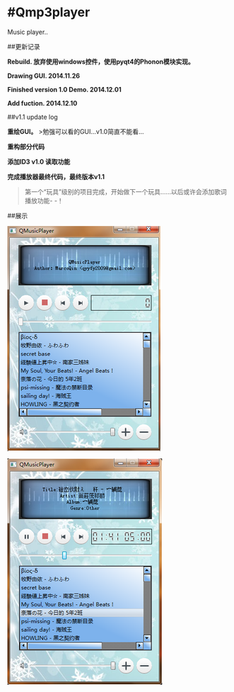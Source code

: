 #Qmp3player
==========

Music player..

##更新记录

**Rebuild. 放弃使用windows控件，使用pyqt4的Phonon模块实现。**

**Drawing GUI. 2014.11.26**

**Finished version 1.0 Demo. 2014.12.01**

**Add fuction. 2014.12.10**

##v1.1 update log

**重绘GUI。** >勉强可以看的GUI...v1.0简直不能看...

**重构部分代码**

**添加ID3 v1.0 读取功能**

**完成播放器最终代码，最终版本v1.1**

>第一个“玩具”级别的项目完成，开始做下一个玩具……以后或许会添加歌词播放功能- -！


##展示

![Qmp3player][test]

![Qmp3player][test1]

[test]: https://github.com/MarcoQin/gallery/blob/master/Qmp3player/test.png

[test1]:https://github.com/MarcoQin/gallery/blob/master/Qmp3player/test1.png